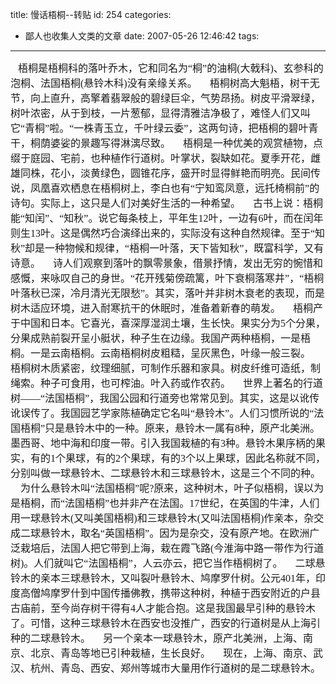 title: 慢话梧桐--转贴
id: 254
categories:
  - 鄙人也收集人文类的文章
date: 2007-05-26 12:46:42
tags:
---

<div id="msgcns!9697D6160EFEBC17!1064" class="bvMsg"><div><font face="宋体, Simsun" size="3">   梧桐是梧桐科的落叶乔木，它和同名为“桐”的油桐(大戟科)、玄参科的泡桐、法国梧桐(悬铃木科)没有亲缘关系。
    梧桐树高大魁梧，树干无节，向上直升，高擎着翡翠般的碧绿巨伞，气势昂扬。树皮平滑翠绿，树叶浓密，从于到枝，一片葱郁，显得清雅洁净极了，难怪人们又叫它“青桐”啦。“一株青玉立，千叶绿云委”，这两句诗，把梧桐的碧叶青干，桐荫婆娑的景趣写得淋漓尽致。
    梧桐是一种优美的观赏植物，点缀于庭园、宅前，也种植作行道树。叶掌状，裂缺如花。夏季开花，雌雄同株，花小，淡黄绿色，圆锥花序，盛开时显得鲜艳而明亮。民间传说，凤凰喜欢栖息在梧桐树上，李白也有“宁知鸾凤意，远托椅桐前”的诗句。实际上，这只是人们对美好生活的一种希望。
    古书上说：梧桐能“知闰”、“知秋”。说它每条枝上，平年生12叶，一边有6叶，而在闰年则生13叶。这是偶然巧合演绎出来的，实际没有这种自然规律。至于“知秋”却是一种物候和规律，“梧桐一叶落，天下皆知秋”，既富科学，又有诗意。
    诗人们观察到落叶的飘零景象，借景抒情，发出无穷的惋惜和感慨，来咏叹自己的身世。“花开残菊傍疏篱，叶下衰桐落寒井”，“梧桐叶落秋已深，冷月清光无限愁”。其实，落叶并非树木衰老的表现，而是树木适应环境，进入耐寒抗干的休眠时，准备着新春的萌发。
    梧桐产于中国和日本。它喜光，喜深厚湿润土壤，生长快。果实分为5个分果，分果成熟前裂开呈小艇状，种子生在边缘。我国产两种梧桐，一是梧桐。一是云南梧桐。云南梧桐树皮粗糙，呈灰黑色，叶缘一般三裂。
    梧桐树木质紧密，纹理细腻，可制作乐器和家具。树皮纤维可造纸，制绳索。种子可食用，也可榨油。叶入药或作农药。
    世界上著名的行道树——“法国梧桐”，我国公园和行道旁也常常见到。其实，这是以讹传讹误传了。我国园艺学家陈植确定它名叫“悬铃木”。人们习惯所说的“法国梧桐”只是悬铃木中的一种。原来，悬铃木一属有8种，原产北美洲。墨西哥、地中海和印度一带。引入我国栽植的有3种。悬铃木果序柄的果实，有的1个果球，有的2个果球，有的3个以上果球，因此名称就不同，分别叫做一球悬铃木、二球悬铃木和三球悬铃木，这是三个不同的种。
    为什么悬铃木叫“法国梧桐”呢?原来，这种树木，叶子似梧桐，误以为是梧桐，而“法国梧桐”也并非产在法国。17世纪，在英国的牛津，人们用一球悬铃木(又叫美国梧桐)和三球悬铃木(又叫法国梧桐)作亲本，杂交成二球悬铃木，取名“英国梧桐”。因为是杂交，没有原产地。在欧洲广泛栽培后，法国人把它带到上海，栽在霞飞路(今淮海中路一带作为行道树)。人们就叫它“法国梧桐”，人云亦云，把它当作梧桐树了。
    二球悬铃木的亲本三球悬铃木，又叫裂叶悬铃木、鸠摩罗什树。公元401年，印度高僧鸠摩罗什到中国传播佛教，携带这种树，种植于西安附近的户县古庙前，至今尚存树干得有4人才能合抱。这是我国最早引种的悬铃木了。可惜，这种三球悬铃木在西安也没推广，西安的行道树是从上海引种的二球悬铃木。
    另一个亲本一球悬铃木，原产北美洲，上海、南京、北京、青岛等地已引种栽植，生长良好。
    现在，上海、南京、武汉、杭州、青岛、西安、郑州等城市大量用作行道树的是二球悬铃木。</font></div></div>